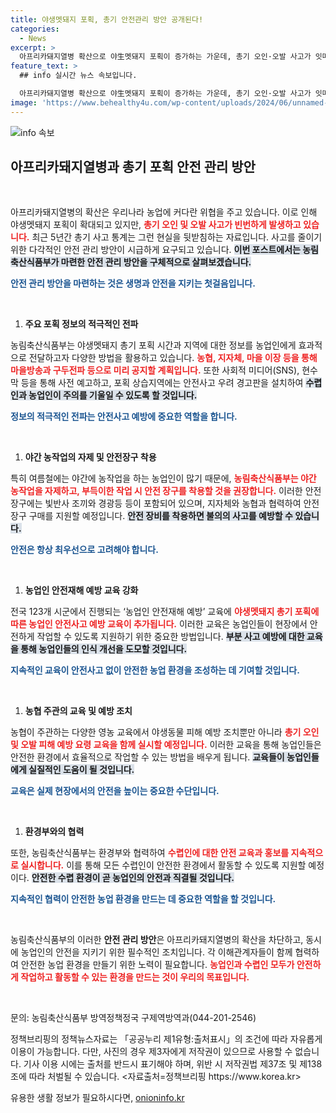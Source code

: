 ```yaml
---
title: 야생멧돼지 포획, 총기 안전관리 방안 공개된다!
categories:
  - News
excerpt: >
  아프리카돼지열병 확산으로 야生멧돼지 포획이 증가하는 가운데, 총기 오인·오발 사고가 잇따르고 있습니다. 농식품부는 농작업자 안전을 위한 다양한 대책을 마련하고 있습니다.
feature_text: >
  ## info 실시간 뉴스 속보입니다.

  아프리카돼지열병 확산으로 야生멧돼지 포획이 증가하는 가운데, 총기 오인·오발 사고가 잇따르고 있습니다. 농식품부는 농작업자 안전을 위한 다양한 대책을 마련하고 있습니다.
image: 'https://www.behealthy4u.com/wp-content/uploads/2024/06/unnamed-file.png'
---
```


<p><img src="https://www.behealthy4u.com/wp-content/uploads/2024/06/unnamed-file.png" alt="info 속보" /></p>

<h2 data-ke-size="size26">아프리카돼지열병과 총기 포획 안전 관리 방안</h2>

<p data-ke-size="size16">&nbsp;</p>

<p>아프리카돼지열병의 확산은 우리나라 농업에 커다란 위협을 주고 있습니다. 이로 인해 야생멧돼지 포획이 확대되고 있지만, <b><span style="color: #ee2323;">총기 오인 및 오발 사고가 빈번하게 발생하고 있습니다.</span></b> 최근 5년간 총기 사고 통계는 그런 현실을 뒷받침하는 자료입니다. 사고를 줄이기 위한 다각적인 안전 관리 방안이 시급하게 요구되고 있습니다. <b><span style="background-color: #21538527;">이번 포스트에서는 농림축산식품부가 마련한 안전 관리 방안을 구체적으로 살펴보겠습니다.</span></b> </p>

<p><b><span style="color: #1a5490;">안전 관리 방안을 마련하는 것은 생명과 안전을 지키는 첫걸음입니다.</span></b> </p>

<p data-ke-size="size16">&nbsp;</p>

<ol>
<li><b>주요 포획 정보의 적극적인 전파</b></li>
</ol>

<p>농림축산식품부는 야생멧돼지 총기 포획 시간과 지역에 대한 정보를 농업인에게 효과적으로 전달하고자 다양한 방법을 활용하고 있습니다. <b><span style="color: #ee2323;">농협, 지자체, 마을 이장 등을 통해 마을방송과 구두전파 등으로 미리 공지할 계획입니다.</span></b> 또한 사회적 미디어(SNS), 현수막 등을 통해 사전 예고하고, 포획 상습지역에는 안전사고 우려 경고판을 설치하여 <b><span style="background-color: #21538527;">수렵인과 농업인이 주의를 기울일 수 있도록 할 것입니다.</span></b></p>

<p><b><span style="color: #1a5490;">정보의 적극적인 전파는 안전사고 예방에 중요한 역할을 합니다.</span></b></p>

<p data-ke-size="size16">&nbsp;</p>

<ol>
<li><b>야간 농작업의 자제 및 안전장구 착용</b></li>
</ol>

<p>특히 여름철에는 야간에 농작업을 하는 농업인이 많기 때문에, <b><span style="color: #ee2323;">농림축산식품부는 야간 농작업을 자제하고, 부득이한 작업 시 안전 장구를 착용할 것을 권장합니다.</span></b> 이러한 안전장구에는 빛반사 조끼와 경광등 등이 포함되어 있으며, 지자체와 농협과 협력하여 안전 장구 구매를 지원할 예정입니다. <b><span style="background-color: #21538527;">안전 장비를 착용하면 불의의 사고를 예방할 수 있습니다.</span></b></p>

<p><b><span style="color: #1a5490;">안전은 항상 최우선으로 고려해야 합니다.</span></b></p>

<p data-ke-size="size16">&nbsp;</p>

<ol>
<li><b>농업인 안전재해 예방 교육 강화</b></li>
</ol>

<p>전국 123개 시군에서 진행되는 ‘농업인 안전재해 예방’ 교육에 <b><span style="color: #ee2323;">야생멧돼지 총기 포획에 따른 농업인 안전사고 예방 교육이 추가됩니다.</span></b> 이러한 교육은 농업인들이 현장에서 안전하게 작업할 수 있도록 지원하기 위한 중요한 방법입니다. <b><span style="background-color: #21538527;">부분 사고 예방에 대한 교육을 통해 농업인들의 인식 개선을 도모할 것입니다.</span></b></p>

<p><b><span style="color: #1a5490;">지속적인 교육이 안전사고 없이 안전한 농업 환경을 조성하는 데 기여할 것입니다.</span></b></p>

<p data-ke-size="size16">&nbsp;</p>

<ol>
<li><b>농협 주관의 교육 및 예방 조치</b></li>
</ol>

<p>농협이 주관하는 다양한 영농 교육에서 야생동물 피해 예방 조치뿐만 아니라 <b><span style="color: #ee2323;">총기 오인 및 오발 피해 예방 요령 교육을 함께 실시할 예정입니다.</span></b> 이러한 교육을 통해 농업인들은 안전한 환경에서 효율적으로 작업할 수 있는 방법을 배우게 됩니다. <b><span style="background-color: #21538527;">교육들이 농업인들에게 실질적인 도움이 될 것입니다.</span></b></p>

<p><b><span style="color: #1a5490;">교육은 실제 현장에서의 안전을 높이는 중요한 수단입니다.</span></b></p>

<p data-ke-size="size16">&nbsp;</p>

<ol>
<li><b>환경부와의 협력</b></li>
</ol>

<p>또한, 농림축산식품부는 환경부와 협력하여 <b><span style="color: #ee2323;">수렵인에 대한 안전 교육과 홍보를 지속적으로 실시합니다.</span></b> 이를 통해 모든 수렵인이 안전한 환경에서 활동할 수 있도록 지원할 예정이다. <b><span style="background-color: #21538527;">안전한 수렵 환경이 곧 농업인의 안전과 직결될 것입니다.</span></b></p>

<p><b><span style="color: #1a5490;">지속적인 협력이 안전한 농업 환경을 만드는 데 중요한 역할을 할 것입니다.</span></b></p>

<p data-ke-size="size16">&nbsp;</p>

<p>농림축산식품부의 이러한 <b>안전 관리 방안</b>은 아프리카돼지열병의 확산을 차단하고, 동시에 농업인의 안전을 지키기 위한 필수적인 조치입니다. 각 이해관계자들이 함께 협력하여 안전한 농업 환경을 만들기 위한 노력이 필요합니다. <b><span style="color: #ee2323;">농업인과 수렵인 모두가 안전하게 작업하고 활동할 수 있는 환경을 만드는 것이 우리의 목표입니다.</span></b> </p>

<p data-ke-size="size16">&nbsp;</p>

<p>문의: 농림축산식품부 방역정책정국 구제역방역과(044-201-2546)</p>

<p>정책브리핑의 정책뉴스자료는 「공공누리 제1유형:출처표시」의 조건에 따라 자유롭게 이용이 가능합니다. 다만, 사진의 경우 제3자에게 저작권이 있으므로 사용할 수 없습니다. 기사 이용 시에는 출처를 반드시 표기해야 하며, 위반 시 저작권법 제37조 및 제138조에 따라 처벌될 수 있습니다. &lt;자료출처=정책브리핑 https://www.korea.kr></p>
유용한 생활 정보가 필요하시다면, <a href="https://onioninfo.kr" rel="dofollow">onioninfo.kr</a>


